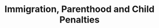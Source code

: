 ---
title: "Immigration, Parenthood and Child Penalties"
collection: testj
permalink: /research/paper1
excerpt: 'In this paper I analyse the impact of a larger provision of domestic services
on child penalties, focusing on the Spanish migration boom as an exceptional case
study. The sudden supply shock in domestic and childcare services stemming from
this event provides a unique quasi-experimental setting to examine whether the
availability of affordable childcare and household services can reduce gender disparities
and the penalties associated with parenthood. Using a novel individual-level
measure of child penalty and a rich employer-employee administrative dataset, I
find that the expansion of affordable domestic services driven by the inflow of female
immigrant workers reduced the child penalties gender gap for native workers.
The effect is persistent over time and more pronounced for relatively lower-skilled
native women, suggesting that affordable substitutes for household production can
help not only to alleviate gender gaps but also to reduce within-gender disparities.'
---